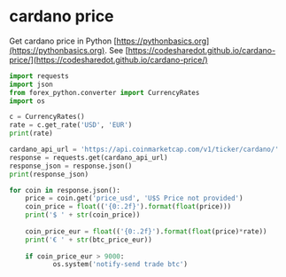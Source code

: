 # cardano price

Get cardano price in Python [https://pythonbasics.org](https://pythonbasics.org).
See [https://codesharedot.github.io/cardano-price/](https://codesharedot.github.io/cardano-price/)

```python
import requests
import json
from forex_python.converter import CurrencyRates
import os

c = CurrencyRates()
rate = c.get_rate('USD', 'EUR') 
print(rate)

cardano_api_url = 'https://api.coinmarketcap.com/v1/ticker/cardano/'
response = requests.get(cardano_api_url)
response_json = response.json()
print(response_json)

for coin in response.json():
    price = coin.get('price_usd', 'U$S Price not provided')
    coin_price = float(('{0:.2f}').format(float(price)))
    print('$ ' + str(coin_price))
    
    coin_price_eur = float(('{0:.2f}').format(float(price)*rate))   
    print('€ ' + str(btc_price_eur))
    
    if coin_price_eur > 9000:
           os.system('notify-send trade btc')
           
```
